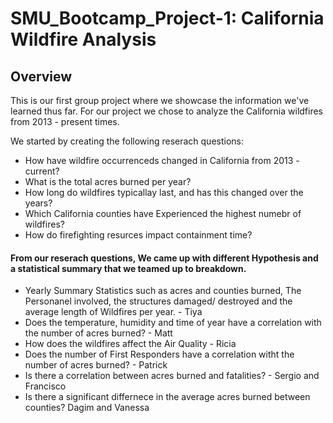 # SMU_Bootcamp_Project-1: California Wildfire Analysis

## Overview
This is our first group project where we showcase the information we've learned thus far. For our project we chose to analyze the California wildfires from 2013 - present times.

We started by creating the following reserach questions:
- How have wildfire occurrenceds changed in California from 2013 - current?
- What is the total acres burned per year?
- How long do wildfires typicallay last, and has this changed over the years?
-  Which California counties have Experienced the highest numebr of wildfires?
-  How do firefighting resurces impact containment time?

#### From our reserach questions, We came up with different Hypothesis and a statistical summary that we teamed up to breakdown.
- Yearly Summary Statistics such as acres and counties burned, The Personanel involved, the structures damaged/ destroyed and the average length of Wildfires per year. - Tiya
-  Does the temperature, humidity and time of year have a correlation with the number of acres burned? - Matt
- How does the wildfires affect the Air Quality - Ricia
- Does the number of First Responders have a correlation witht the number of acres burned? - Patrick
- Is there a correlation between acres burned and fatalities? - Sergio and Francisco
-  Is there a significant differnece in the average acres burned between counties? Dagim and Vanessa
  
#### 
